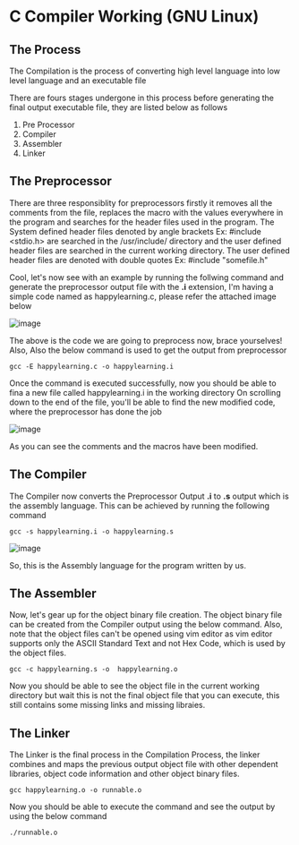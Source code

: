 # C Compiler Working (GNU Linux)

## The Process

The Compilation is the process of converting high level language into low level language and an executable file

There are fours stages undergone in this process before generating the final output executable file, they are listed below as follows
1. Pre Processor
2. Compiler
3. Assembler
4. Linker

## The Preprocessor
There are three responsiblity for preprocessors firstly it removes all the comments from the file, replaces the macro with the values everywhere in the program and searches for the header files used in the program. The System defined header files denoted by angle brackets Ex: #include <stdio.h> are searched in the /usr/include/ directory and the user defined header files are searched in the current working directory. The user defined header files are denoted with double quotes Ex: #include "somefile.h"

Cool, let's now see with an example by running the follwing command and generate the preprocessor output file with the **.i** extension, I'm having a simple code named as happylearning.c, please refer the attached image below

![image](https://user-images.githubusercontent.com/102030901/160235506-6ab97c73-d9fe-463e-a648-169f245361bc.png)

The above is the code we are going to preprocess now, brace yourselves! Also, Also the below command is used to get the output from preprocessor

`gcc -E happylearning.c -o happylearning.i`

Once the command is executed successfully, now you should be able to fina a new file called happylearning.i in the working directory
On scrolling down to the end of the file, you'll be able to find the new modified code, where the preprocessor has done the job

![image](https://user-images.githubusercontent.com/102030901/160235616-5115c426-e4ea-43ee-bc6b-a8813bfbd828.png)

As you can see the comments and the macros have been modified.

## The Compiler
The Compiler now converts the Preprocessor Output **.i** to **.s** output which is the assembly language. This can be achieved by running the following command

`gcc -s happylearning.i -o happylearning.s`

![image](https://user-images.githubusercontent.com/102030901/160237014-ad30b740-65b6-4ec5-a9e4-3e99164cbe86.png)

So, this is the Assembly language for the program written by us.

## The Assembler
Now, let's gear up for the object binary file creation. The object binary file can be created from the Compiler output using the below command. Also, note that the object files can't be opened using vim editor as vim editor supports only the ASCII Standard Text and not Hex Code, which is used by the object files.

`gcc -c happylearning.s -o  happylearning.o`

Now you should be able to see the object file in the current working directory but wait this is not the final object file that you can execute, this still contains some missing links and missing libraies.

## The Linker
The Linker is the final process in the Compilation Process, the linker combines and maps the previous output object file with other dependent libraries, object code information and other object binary files.

`gcc happylearning.o -o runnable.o`

Now you should be able to execute the command and see the output by using the below command

`./runnable.o`
